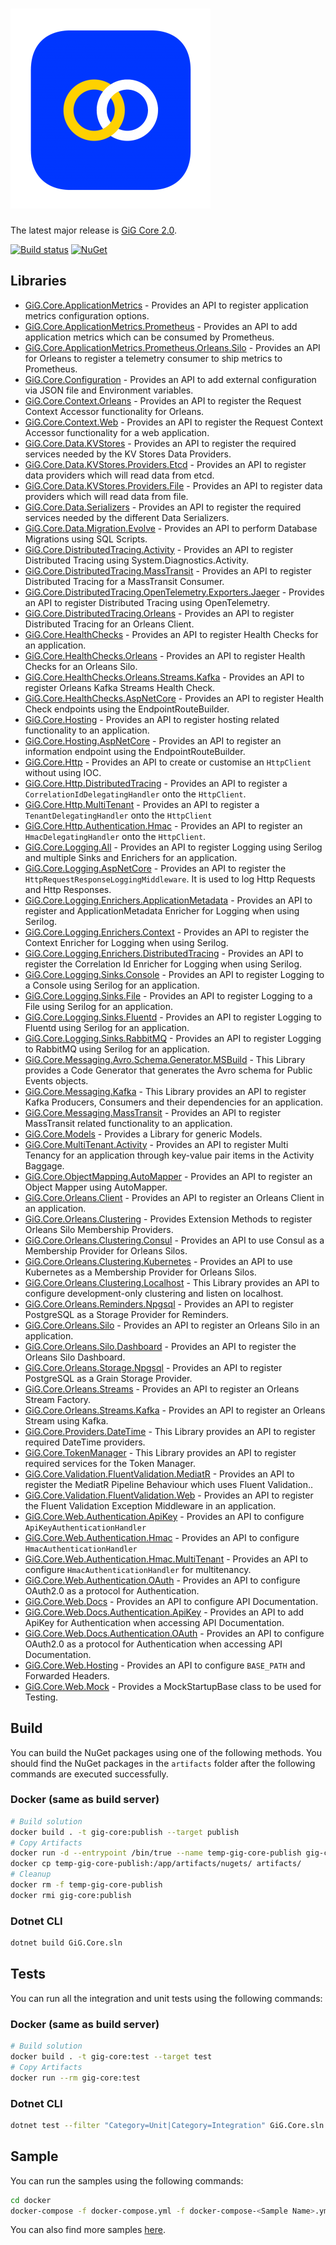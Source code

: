# ![GiG Core](gig-core.png)

The latest major release is [GiG Core 2.0](release-notes/2.0/2.0.0.md).

[![Build status](https://img.shields.io/bitbucket/pipelines/atlassian/adf-builder-javascript/master)](https://img.shields.io/bitbucket/pipelines/atlassian/adf-builder-javascript/master) 
[![NuGet](https://img.shields.io/nuget/v/GiG.Core.svg)](https://nuget.org/packages/GiG.Core)

## Libraries

- [GiG.Core.ApplicationMetrics](docs/GiG.Core.ApplicationMetrics.md) - Provides an API to register application metrics configuration options.
- [GiG.Core.ApplicationMetrics.Prometheus](docs/GiG.Core.ApplicationMetrics.Prometheus.md) - Provides an API to add application metrics which can be consumed by Prometheus.
- [GiG.Core.ApplicationMetrics.Prometheus.Orleans.Silo](docs/GiG.Core.ApplicationMetrics.Prometheus.Orleans.Silo) - Provides an API for Orleans to register a telemetry consumer to ship metrics to Prometheus.
- [GiG.Core.Configuration](docs/GiG.Core.Configuration.md) - Provides an API to add external configuration via JSON file and Environment variables.
- [GiG.Core.Context.Orleans](docs/GiG.Core.Context.Orleans.md) - Provides an API to register the Request Context Accessor functionality for Orleans.
- [GiG.Core.Context.Web](docs/GiG.Core.Context.Web.md) - Provides an API to register the Request Context Accessor functionality for a web application.
- [GiG.Core.Data.KVStores](docs/GiG.Core.Data.KVStores.md) - Provides an API to register the required services needed by the KV Stores Data Providers.
- [GiG.Core.Data.KVStores.Providers.Etcd](docs/GiG.Core.Data.KVStores.Providers.Etcd.md) - Provides an API to register data providers which will read data from etcd.
- [GiG.Core.Data.KVStores.Providers.File](docs/GiG.Core.Data.KVStores.Providers.File.md) - Provides an API to register data providers which will read data from file.
- [GiG.Core.Data.Serializers](docs/GiG.Core.Data.Serializers.md) - Provides an API to register the required services needed by the different Data Serializers.
- [GiG.Core.Data.Migration.Evolve](docs/GiG.Core.Data.Migration.Evolve.md) - Provides an API to perform Database Migrations using SQL Scripts.
- [GiG.Core.DistributedTracing.Activity](docs/GiG.Core.DistributedTracing.Activity.md) - Provides an API to register Distributed Tracing using System.Diagnostics.Activity.
- [GiG.Core.DistributedTracing.MassTransit](docs/GiG.Core.DistributedTracing.MassTransit.md) - Provides an API to register Distributed Tracing for a MassTransit Consumer.
- [GiG.Core.DistributedTracing.OpenTelemetry.Exporters.Jaeger](docs/GiG.Core.DistributedTracing.OpenTelemetry.Exporters.Jaeger.md) - Provides an API to register Distributed Tracing using OpenTelemetry.
- [GiG.Core.DistributedTracing.Orleans](docs/GiG.Core.DistributedTracing.Orleans.md) - Provides an API to register Distributed Tracing for an Orleans Client.
- [GiG.Core.HealthChecks](docs/GiG.Core.HealthChecks.md) - Provides an API to register Health Checks for an application.
- [GiG.Core.HealthChecks.Orleans](docs/GiG.Core.HealthChecks.Orleans.md) - Provides an API to register Health Checks for an Orleans Silo.
- [GiG.Core.HealthChecks.Orleans.Streams.Kafka](docs/GiG.Core.HealthChecks.Orleans.Streams.Kafka.md) - Provides an API to register Orleans Kafka Streams Health Check.
- [GiG.Core.HealthChecks.AspNetCore](docs/GiG.Core.HealthChecks.AspNetCore.md) - Provides an API to register Health Check endpoints using the EndpointRouteBuilder.
- [GiG.Core.Hosting](docs/GiG.Core.Hosting.md) - Provides an API to register hosting related functionality to an application.
- [GiG.Core.Hosting.AspNetCore](docs/GiG.Core.Hosting.AspNetCore.md) - Provides an API to register an information endpoint using the EndpointRouteBuilder.
- [GiG.Core.Http](docs/GiG.Core.Http.md) - Provides an API to create or customise an `HttpClient` without using IOC.
- [GiG.Core.Http.DistributedTracing](docs/GiG.Core.Http.DistributedTracing.md) - Provides an API to register a `CorrelationIdDelegatingHandler` onto the `HttpClient`.
- [GiG.Core.Http.MultiTenant](docs/GiG.Core.Http.MultiTenant.md) - Provides an API to register a `TenantDelegatingHandler` onto the `HttpClient`
- [GiG.Core.Http.Authentication.Hmac](docs/GiG.Core.Http.Authentication.Hmac.md) - Provides an API to register an `HmacDelegatingHandler` onto the `HttpClient`.
- [GiG.Core.Logging.All](docs/GiG.Core.Logging.All.md) - Provides an API to register Logging using Serilog and multiple Sinks and Enrichers for an application.
- [GiG.Core.Logging.AspNetCore](docs/GiG.Core.Logging.AspNetCore.md) - Provides an API to register the `HttpRequestResponseLoggingMiddleware`. It is used to log Http Requests and Http Responses.
- [GiG.Core.Logging.Enrichers.ApplicationMetadata](docs/GiG.Core.Logging.Enrichers.ApplicationMetadata.md) - Provides an API to register and ApplicationMetadata Enricher for Logging when using Serilog.
- [GiG.Core.Logging.Enrichers.Context](docs/GiG.Core.Logging.Enrichers.Context.md) - Provides an API to register the Context Enricher for Logging when using Serilog.
- [GiG.Core.Logging.Enrichers.DistributedTracing](docs/GiG.Core.Logging.Enrichers.DistributedTracing.md) - Provides an API to register the Correlation Id Enricher for Logging when using Serilog.
- [GiG.Core.Logging.Sinks.Console](docs/GiG.Core.Logging.Sinks.Console.md) - Provides an API to register Logging to a Console using Serilog for an application.
- [GiG.Core.Logging.Sinks.File](docs/GiG.Core.Logging.Sinks.File.md) - Provides an API to register Logging to a File using Serilog for an application.
- [GiG.Core.Logging.Sinks.Fluentd](docs/GiG.Core.Logging.Sinks.Fluentd.md) - Provides an API to register Logging to Fluentd using Serilog for an application.
- [GiG.Core.Logging.Sinks.RabbitMQ](docs/GiG.Core.Logging.Sinks.RabbitMQ.md) - Provides an API to register Logging to RabbitMQ using Serilog for an application.
- [GiG.Core.Messaging.Avro.Schema.Generator.MSBuild](docs/GiG.Core.Messaging.Avro.Schema.Generator.MSBuild.md) - This Library provides a Code Generator that generates the Avro schema for Public Events objects.
- [GiG.Core.Messaging.Kafka](docs/GiG.Core.Messaging.Kafka.md) - This Library provides an API to register Kafka Producers, Consumers and their dependencies for an application.
- [GiG.Core.Messaging.MassTransit](docs/GiG.Core.Messaging.MassTransit.md) - Provides an API to register MassTransit related functionality to an application.
- [GiG.Core.Models](docs/GiG.Core.Models.md) - Provides a Library for generic Models.
- [GiG.Core.MultiTenant.Activity](docs/GiG.Core.MultiTenant.Activity.md) - Provides an API to register Multi Tenancy for an application through key-value pair items in the Activity Baggage.
- [GiG.Core.ObjectMapping.AutoMapper](docs/GiG.Core.ObjectMapping.AutoMapper.md) - Provides an API to register an Object Mapper using AutoMapper.
- [GiG.Core.Orleans.Client](docs/GiG.Core.Orleans.Client.md) - Provides an API to register an Orleans Client in an application.
- [GiG.Core.Orleans.Clustering](docs/GiG.Core.Orleans.Clustering.md) - Provides Extension Methods to register Orleans Silo Membership Providers.
- [GiG.Core.Orleans.Clustering.Consul](docs/GiG.Core.Orleans.Clustering.Consul.md) - Provides an API to use Consul as a Membership Provider for Orleans Silos.
- [GiG.Core.Orleans.Clustering.Kubernetes](docs/GiG.Core.Orleans.Clustering.Kubernetes.md) - Provides an API to use Kubernetes as a Membership Provider for Orleans Silos.
- [GiG.Core.Orleans.Clustering.Localhost](docs/GiG.Core.Orleans.Clustering.Localhost.md) - This Library provides an API to configure development-only clustering and listen on localhost.
- [GiG.Core.Orleans.Reminders.Npgsql](docs/GiG.Core.Orleans.Reminders.Npgsql.md) - Provides an API to register PostgreSQL as a Storage Provider for Reminders.
- [GiG.Core.Orleans.Silo](docs/GiG.Core.Orleans.Silo.md) - Provides an API to register an Orleans Silo in an application.
- [GiG.Core.Orleans.Silo.Dashboard](docs/GiG.Core.Orleans.Silo.Dashboard.md) - Provides an API to register the Orleans Silo Dashboard.
- [GiG.Core.Orleans.Storage.Npgsql](docs/GiG.Core.Orleans.Storage.Npgsql.md) - Provides an API to register PostgreSQL as a Grain Storage Provider.
- [GiG.Core.Orleans.Streams](docs/GiG.Core.Orleans.Streams.md) - Provides an API to register an Orleans Stream Factory.
- [GiG.Core.Orleans.Streams.Kafka](docs/GiG.Core.Orleans.Streams.Kafka.md) - Provides an API to register an Orleans Stream using Kafka.
- [GiG.Core.Providers.DateTime](docs/GiG.Core.Providers.DateTime.md) - This Library provides an API to register required DateTime providers.
- [GiG.Core.TokenManager](docs/GiG.Core.TokenManager.md) - This Library provides an API to register required services for the Token Manager.
- [GiG.Core.Validation.FluentValidation.MediatR](docs/GiG.Core.Validation.FluentValidation.MediatR.md) - Provides an API to register the MediatR Pipeline Behaviour which uses Fluent Validation..
- [GiG.Core.Validation.FluentValidation.Web](docs/GiG.Core.Validation.FluentValidation.Web.md) - Provides an API to register the Fluent Validation Exception Middleware in an application.
- [GiG.Core.Web.Authentication.ApiKey](docs/GiG.Core.Web.Authentication.ApiKey.md) - Provides an API to configure `ApiKeyAuthenticationHandler`
- [GiG.Core.Web.Authentication.Hmac](docs/GiG.Core.Web.Authentication.Hmac.md) - Provides an API to configure `HmacAuthenticationHandler`
- [GiG.Core.Web.Authentication.Hmac.MultiTenant](docs/GiG.Core.Web.Authentication.Hmac.MultiTenant.md) - Provides an API to configure `HmacAuthenticationHandler` for multitenancy.
- [GiG.Core.Web.Authentication.OAuth](docs/GiG.Core.Web.Authentication.OAuth.md) - Provides an API to configure OAuth2.0 as a protocol for Authentication.
- [GiG.Core.Web.Docs](docs/GiG.Core.Web.Docs.md) - Provides an API to configure API Documentation.
- [GiG.Core.Web.Docs.Authentication.ApiKey](docs/GiG.Core.Web.Docs.Authentication.ApiKey.md) - Provides an API to add ApiKey for Authentication when accessing API Documentation.
- [GiG.Core.Web.Docs.Authentication.OAuth](docs/GiG.Core.Web.Docs.Authentication.OAuth.md) - Provides an API to configure OAuth2.0 as a protocol for Authentication when accessing API Documentation.
- [GiG.Core.Web.Hosting](docs/GiG.Core.Web.Hosting.md) - Provides an API to configure `BASE_PATH` and Forwarded Headers.
- [GiG.Core.Web.Mock](docs/GiG.Core.Web.Mock.md) - Provides a MockStartupBase class to be used for Testing.

## Build

You can build the NuGet packages using one of the following methods. You should find the NuGet packages in the `artifacts` folder after the following commands are executed successfully.

### Docker (same as build server)

```sh
# Build solution
docker build . -t gig-core:publish --target publish
# Copy Artifacts
docker run -d --entrypoint /bin/true --name temp-gig-core-publish gig-core:publish
docker cp temp-gig-core-publish:/app/artifacts/nugets/ artifacts/
# Cleanup
docker rm -f temp-gig-core-publish
docker rmi gig-core:publish
```

### Dotnet CLI

```sh
dotnet build GiG.Core.sln
```

## Tests

You can run all the integration and unit tests using the following commands:

### Docker (same as build server)

```sh
# Build solution
docker build . -t gig-core:test --target test
# Copy Artifacts
docker run --rm gig-core:test
```

### Dotnet CLI

```sh
dotnet test --filter "Category=Unit|Category=Integration" GiG.Core.sln 
```

## Sample

You can run the samples using the following commands:

```sh
cd docker
docker-compose -f docker-compose.yml -f docker-compose-<Sample Name>.yml up --build
```

You can also find more samples [here](https://bitbucket.org/gaminginnovationgroup/gig.core.samples/src/master/).